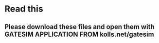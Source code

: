 # Read this

## Please download these files and open them with GATESIM APPLICATION FROM kolls.net/gatesim
